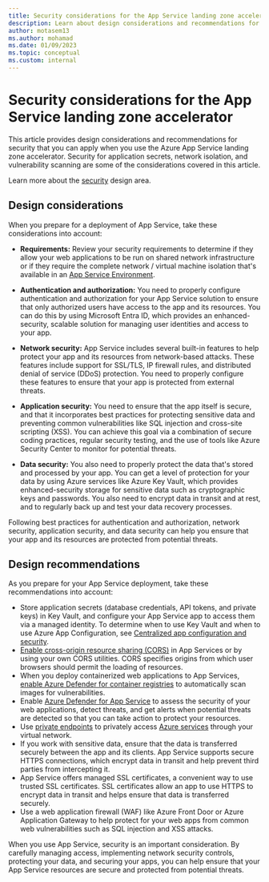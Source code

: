 ```yaml
---
title: Security considerations for the App Service landing zone accelerator
description: Learn about design considerations and recommendations for security in the Azure App Service landing zone accelerator.
author: motasem13
ms.author: mohamad
ms.date: 01/09/2023
ms.topic: conceptual
ms.custom: internal
---
```


# Security considerations for the App Service landing zone accelerator

This article provides design considerations and recommendations for security that you can apply when you use the Azure App Service landing zone accelerator. Security for application secrets, network isolation, and vulnerability scanning are some of the considerations covered in this article.

Learn more about the [security](../../../ready/landing-zone/design-area/security.md) design area.

## Design considerations

When you prepare for a deployment of App Service, take these considerations into account:

- **Requirements:** Review your security requirements to determine if they allow your web applications to be run on shared network infrastructure or if they require the complete network / virtual machine isolation that's available in an [App Service Environment](/azure/app-service/environment/overview).
- **Authentication and authorization:** You need to properly configure authentication and authorization for your App Service solution to ensure that only authorized users have access to the app and its resources. You can do this by using Microsoft Entra ID, which provides an enhanced-security, scalable solution for managing user identities and access to your app.
- **Network security:** App Service includes several built-in features to help protect your app and its resources from network-based attacks. These features include support for SSL/TLS, IP firewall rules, and distributed denial of service (DDoS) protection. You need to properly configure these features to ensure that your app is protected from external threats.
- **Application security:** You need to ensure that the app itself is secure, and that it incorporates best practices for protecting sensitive data and preventing common vulnerabilities like SQL injection and cross-site scripting (XSS). You can achieve this goal via a combination of secure coding practices, regular security testing, and the use of tools like Azure Security Center to monitor for potential threats.

- **Data security:** You also need to properly protect the data that's stored and processed by your app. You can get a level of protection for your data by using Azure services like Azure Key Vault, which provides enhanced-security storage for sensitive data such as cryptographic keys and passwords. You also need to encrypt data in transit and at rest, and to regularly back up and test your data recovery processes.

Following best practices for authentication and authorization, network security, application security, and data security can help you ensure that your app and its resources are protected from potential threats.

## Design recommendations

As you prepare for your App Service deployment, take these recommendations into account:

- Store application secrets (database credentials, API tokens, and private keys) in Key Vault, and configure your App Service app to access them via a managed identity. To determine when to use Key Vault and when to use Azure App Configuration, see [Centralized app configuration and security](/azure/architecture/solution-ideas/articles/appconfig-key-vault).
- [Enable cross-origin resource sharing (CORS)](/azure/app-service/app-service-web-tutorial-rest-api#enable-cors) in App Services or by using your own CORS utilities. CORS specifies origins from which user browsers should permit the loading of resources.
- When you deploy containerized web applications to App Services, [enable Azure Defender for container registries](/azure/security-center/defender-for-container-registries-introduction) to automatically scan images for vulnerabilities.
- Enable [Azure Defender for App Service](/azure/security-center/defender-for-app-service-introduction) to assess the security of your web applications, detect threats, and get alerts when potential threats are detected so that you can take action to protect your resources.
- Use [private endpoints](/azure/private-link/private-endpoint-overview) to privately access [Azure services](/azure/private-link/availability) through your virtual network.
- If you work with sensitive data, ensure that the data is transferred securely between the app and its clients. App Service supports secure HTTPS connections, which encrypt data in transit and help prevent third parties from intercepting it.
- App Service offers managed SSL certificates, a convenient way to use trusted SSL certificates. SSL certificates allow an app to use HTTPS to encrypt data in transit and helps ensure that data is transferred securely.
- Use a web application firewall (WAF) like Azure Front Door or Azure Application Gateway to help protect for your web apps from common web vulnerabilities such as SQL injection and XSS attacks. 

When you use App Service, security is an important consideration. By carefully managing access, implementing network security controls, protecting your data, and securing your apps, you can help ensure that your App Service resources are secure and protected from potential threats.
